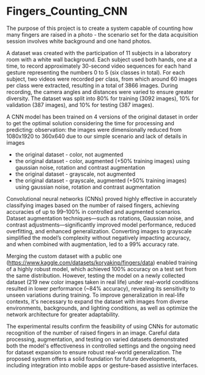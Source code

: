 # Fingers_Counting_CNN
The purpose of this project is to create a system capable of counting how many fingers are raised in a photo - the scenario set for the data acquisition session involves white background and one hand photos.

A dataset was created with the participation of 11 subjects in a laboratory room with a white wall background. Each subject used both hands, one at a time, to record approximately 30-second video sequences for each hand gesture representing the numbers 0 to 5 (six classes in total). For each subject, two videos were recorded per class, from which around 60 images per class were extracted, resulting in a total of 3866 images. During recording, the camera angles and distances were varied to ensure greater diversity. The dataset was split into 80% for training (3092 images), 10% for validation (387 images), and 10% for testing (387 images). 

A CNN model has been trained on 4 versions of the original dataset in order to get the optimal solution considering the time for processing and predicting:
observation: the images were dimensionally reduced from 1080x1920 to 360x640 due to our simple scenario and lack of details in images
- the original dataset - color, not augmented
- the original dataset - color, augmented (+50% training images) using gaussian noise, rotation and contrast augmentation
- the original dataset - grayscale, not augmented
- the original dataset - grayscale, augmented (+50% training images) using gaussian noise, rotation and contrast augmentation

Convolutional neural networks (CNNs) proved highly effective in accurately classifying images based on the number of raised fingers, achieving accuracies of up to 99–100% in controlled and augmented scenarios. Dataset augmentation techniques—such as rotations, Gaussian noise, and contrast adjustments—significantly improved model performance, reduced overfitting, and enhanced generalization. Converting images to grayscale simplified the model’s complexity without negatively impacting accuracy, and when combined with augmentation, led to a 99% accuracy rate.

Merging the custom dataset with a public one (https://www.kaggle.com/datasets/koryakinp/fingers/data) enabled training of a highly robust model, which achieved 100% accuracy on a test set from the same distribution. However, testing the model on a newly collected dataset (219 new color images taken in real life) under real-world conditions resulted in lower performance (~84% accuracy), revealing its sensitivity to unseen variations during training. To improve generalization in real-life contexts, it's necessary to expand the dataset with images from diverse environments, backgrounds, and lighting conditions, as well as optimize the network architecture for greater adaptability.

The experimental results confirm the feasibility of using CNNs for automatic recognition of the number of raised fingers in an image. Careful data processing, augmentation, and testing on varied datasets demonstrated both the model's effectiveness in controlled settings and the ongoing need for dataset expansion to ensure robust real-world generalization. The proposed system offers a solid foundation for future developments, including integration into mobile apps or gesture-based assistive interfaces.


